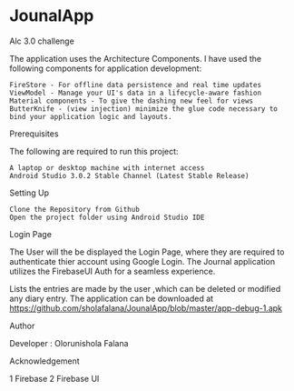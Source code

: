 # JounalApp
Alc 3.0 challenge

The application uses the Architecture Components. I have used the following components for application development:

    FireStore - For offline data persistence and real time updates
    ViewModel - Manage your UI's data in a lifecycle-aware fashion
    Material components - To give the dashing new feel for views
    ButterKnife - (view injection) minimize the glue code necessary to bind your application logic and layouts.

Prerequisites

The following are required to run this project:

    A laptop or desktop machine with internet access
    Android Studio 3.0.2 Stable Channel (Latest Stable Release)

Setting Up

    Clone the Repository from Github
    Open the project folder using Android Studio IDE

Login Page

The User will the be displayed the Login Page, where they are required to authenticate thier account using Google Login.
The Journal application utilizes the FirebaseUI Auth for a seamless experience.


Lists the entries are made by the user ,which can be deleted or modified any diary entry.
The application can be downloaded at https://github.com/sholafalana/JounalApp/blob/master/app-debug-1.apk

   
Author

Developer : Olorunishola Falana

Acknowledgement

   1 Firebase
   2 Firebase UI

